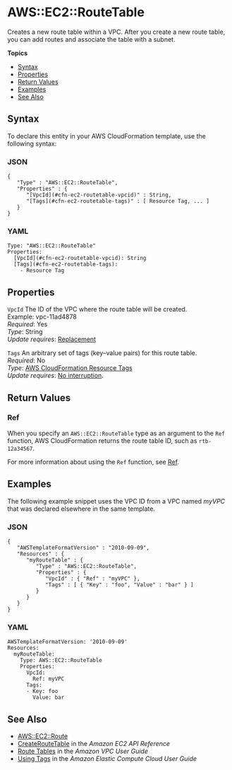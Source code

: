 # AWS::EC2::RouteTable<a name="aws-resource-ec2-route-table"></a>

Creates a new route table within a VPC\. After you create a new route table, you can add routes and associate the table with a subnet\.

**Topics**
+ [Syntax](#aws-resource-ec2-routetable-syntax)
+ [Properties](#w3ab2c21c10d460b9)
+ [Return Values](#w3ab2c21c10d460c11)
+ [Examples](#w3ab2c21c10d460c13)
+ [See Also](#w3ab2c21c10d460c15)

## Syntax<a name="aws-resource-ec2-routetable-syntax"></a>

To declare this entity in your AWS CloudFormation template, use the following syntax:

### JSON<a name="aws-resource-ec2-routetable-syntax.json"></a>

```
{
   "Type" : "AWS::EC2::RouteTable",
   "Properties" : {
      "[VpcId](#cfn-ec2-routetable-vpcid)" : String,
      "[Tags](#cfn-ec2-routetable-tags)" : [ Resource Tag, ... ]
   }
}
```

### YAML<a name="aws-resource-ec2-routetable-syntax.yaml"></a>

```
Type: "AWS::EC2::RouteTable"
Properties: 
  [VpcId](#cfn-ec2-routetable-vpcid): String
  [Tags](#cfn-ec2-routetable-tags):
    - Resource Tag
```

## Properties<a name="w3ab2c21c10d460b9"></a>

`VpcId`  <a name="cfn-ec2-routetable-vpcid"></a>
The ID of the VPC where the route table will be created\.  
Example: vpc\-11ad4878  
*Required*: Yes  
*Type*: String  
*Update requires*: [Replacement](using-cfn-updating-stacks-update-behaviors.md#update-replacement)

`Tags`  <a name="cfn-ec2-routetable-tags"></a>
An arbitrary set of tags \(key–value pairs\) for this route table\.  
*Required*: No  
*Type*: [AWS CloudFormation Resource Tags](aws-properties-resource-tags.md)  
*Update requires*: [No interruption](using-cfn-updating-stacks-update-behaviors.md#update-no-interrupt)\.

## Return Values<a name="w3ab2c21c10d460c11"></a>

### Ref<a name="w3ab2c21c10d460c11b2"></a>

When you specify an `AWS::EC2::RouteTable` type as an argument to the `Ref` function, AWS CloudFormation returns the route table ID, such as `rtb-12a34567`\.

For more information about using the `Ref` function, see [Ref](intrinsic-function-reference-ref.md)\.

## Examples<a name="w3ab2c21c10d460c13"></a>

The following example snippet uses the VPC ID from a VPC named *myVPC* that was declared elsewhere in the same template\.

### JSON<a name="aws-resource-ec2-routetable-example-1.json"></a>

```
{
   "AWSTemplateFormatVersion" : "2010-09-09",
   "Resources" : {
      "myRouteTable" : {
         "Type" : "AWS::EC2::RouteTable",
         "Properties" : {
            "VpcId" : { "Ref" : "myVPC" },
            "Tags" : [ { "Key" : "foo", "Value" : "bar" } ]
         }
      }
   }
}
```

### YAML<a name="aws-resource-ec2-routetable-example-1.yaml"></a>

```
AWSTemplateFormatVersion: '2010-09-09'
Resources:
  myRouteTable:
    Type: AWS::EC2::RouteTable
    Properties:
      VpcId:
        Ref: myVPC
      Tags:
      - Key: foo
        Value: bar
```

## See Also<a name="w3ab2c21c10d460c15"></a>
+ [AWS::EC2::Route](aws-resource-ec2-route.md)
+ [CreateRouteTable](http://docs.aws.amazon.com/AWSEC2/latest/APIReference/ApiReference-query-CreateRouteTable.html) in the *Amazon EC2 API Reference*
+ [Route Tables](http://docs.aws.amazon.com/AmazonVPC/latest/UserGuide/VPC_Route_Tables.html) in the *Amazon VPC User Guide*
+ [Using Tags](http://docs.aws.amazon.com/AWSEC2/latest/DeveloperGuide/Using_Tags.html) in the *Amazon Elastic Compute Cloud User Guide*